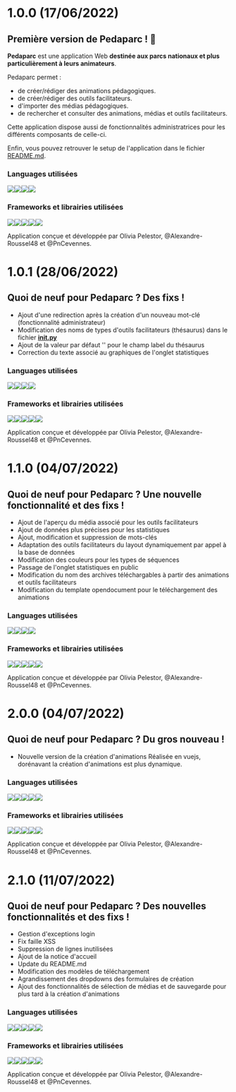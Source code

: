 # 1.0.0 (17/06/2022)
## Première version de Pedaparc ! :tada:

**Pedaparc** est une application Web **destinée aux parcs nationaux et plus particulièrement à leurs animateurs**.

Pedaparc permet :

- de créer/rédiger des animations pédagogiques.
- de créer/rédiger des outils facilitateurs.
- d'importer des médias pédagogiques.
- de rechercher et consulter des animations, médias et outils facilitateurs.

Cette application dispose aussi de fonctionnalités administratrices pour les différents composants de celle-ci.

Enfin, vous pouvez retrouver le setup de l'application dans le fichier [README.md](https://github.com/PnCevennes/Pedaparc/blob/master/README.md).

### Languages utilisées

![](https://img.shields.io/badge/HTML5-informationals?style=flat&logo=html5&color=E34F26&logoColor=FFF)![](https://img.shields.io/badge/CSS3-informationals?style=flat&logo=css3&color=1572B6&logoColor=FFF)![](https://img.shields.io/badge/JavaScript-informationals?style=flat&logo=javascript&color=C7B61A&logoColor=FFF)![](https://img.shields.io/badge/python-informationals?style=flat&logo=python&color=3776AB&logoColor=FFF)

### Frameworks et librairies utilisées

![](https://img.shields.io/badge/flask-informationals?style=flat&logo=flask&color=000000&logoColor=FFF)![](https://img.shields.io/badge/jinja-informationals?style=flat&logo=jinja&color=B41717&logoColor=FFF)![](https://img.shields.io/badge/peewee-informationals?style=flat&logo=peewee&color=000000&logoColor=FFF)![](https://img.shields.io/badge/py3o-informationals?style=flat&logo=py3o&color=0E85CD&logoColor=FFF)![](https://img.shields.io/badge/semanticUi-informationals?style=flat&logo=semanticUi&color=35BDB2&logoColor=FFF)

Application conçue et développée par Olivia Pelestor, @Alexandre-Roussel48 et @PnCevennes.

# 1.0.1 (28/06/2022)
## Quoi de neuf pour Pedaparc ? Des fixs !

- Ajout d'une redirection après la création d'un nouveau mot-clé (fonctionnalité administrateur)
- Modification des noms de types d'outils facilitateurs (thésaurus) dans le fichier [__init.py__](https://github.com/PnCevennes/Pedaparc/blob/master/models/__init__.py)
- Ajout de la valeur par défaut '' pour le champ label du thésaurus
- Correction du texte associé au graphiques de l'onglet statistiques

### Languages utilisées

![](https://img.shields.io/badge/HTML5-informationals?style=flat&logo=html5&color=E34F26&logoColor=FFF)![](https://img.shields.io/badge/CSS3-informationals?style=flat&logo=css3&color=1572B6&logoColor=FFF)![](https://img.shields.io/badge/JavaScript-informationals?style=flat&logo=javascript&color=C7B61A&logoColor=FFF)![](https://img.shields.io/badge/python-informationals?style=flat&logo=python&color=3776AB&logoColor=FFF)

### Frameworks et librairies utilisées

![](https://img.shields.io/badge/flask-informationals?style=flat&logo=flask&color=000000&logoColor=FFF)![](https://img.shields.io/badge/jinja-informationals?style=flat&logo=jinja&color=B41717&logoColor=FFF)![](https://img.shields.io/badge/peewee-informationals?style=flat&logo=peewee&color=000000&logoColor=FFF)![](https://img.shields.io/badge/py3o-informationals?style=flat&logo=py3o&color=0E85CD&logoColor=FFF)![](https://img.shields.io/badge/semanticUi-informationals?style=flat&logo=semanticUi&color=35BDB2&logoColor=FFF)

Application conçue et développée par Olivia Pelestor, @Alexandre-Roussel48 et @PnCevennes.

# 1.1.0 (04/07/2022)
## Quoi de neuf pour Pedaparc ? Une nouvelle fonctionnalité et des fixs !

- Ajout de l'aperçu du média associé pour les outils facilitateurs
- Ajout de données plus précises pour les statistiques
- Ajout, modification et suppression de mots-clés
- Adaptation des outils facilitateurs du layout dynamiquement par appel à la base de données
- Modification des couleurs pour les types de séquences
- Passage de l'onglet statistiques en public
- Modification du nom des archives téléchargables à partir des animations et outils facilitateurs
- Modification du template opendocument pour le téléchargement des animations

### Languages utilisées

![](https://img.shields.io/badge/HTML5-informationals?style=flat&logo=html5&color=E34F26&logoColor=FFF)![](https://img.shields.io/badge/CSS3-informationals?style=flat&logo=css3&color=1572B6&logoColor=FFF)![](https://img.shields.io/badge/JavaScript-informationals?style=flat&logo=javascript&color=C7B61A&logoColor=FFF)![](https://img.shields.io/badge/python-informationals?style=flat&logo=python&color=3776AB&logoColor=FFF)

### Frameworks et librairies utilisées

![](https://img.shields.io/badge/flask-informationals?style=flat&logo=flask&color=000000&logoColor=FFF)![](https://img.shields.io/badge/jinja-informationals?style=flat&logo=jinja&color=B41717&logoColor=FFF)![](https://img.shields.io/badge/peewee-informationals?style=flat&logo=peewee&color=000000&logoColor=FFF)![](https://img.shields.io/badge/py3o-informationals?style=flat&logo=py3o&color=0E85CD&logoColor=FFF)![](https://img.shields.io/badge/semanticUi-informationals?style=flat&logo=semanticUi&color=35BDB2&logoColor=FFF)

Application conçue et développée par Olivia Pelestor, @Alexandre-Roussel48 et @PnCevennes.

# 2.0.0 (04/07/2022)
## Quoi de neuf pour Pedaparc ? Du gros nouveau !

- Nouvelle version de la création d'animations
Réalisée en vuejs, dorénavant la création d'animations est plus dynamique.

### Languages utilisées

![](https://img.shields.io/badge/HTML5-informationals?style=flat&logo=html5&color=E34F26&logoColor=FFF)![](https://img.shields.io/badge/CSS3-informationals?style=flat&logo=css3&color=1572B6&logoColor=FFF)![](https://img.shields.io/badge/JavaScript-informationals?style=flat&logo=javascript&color=C7B61A&logoColor=FFF)![](https://img.shields.io/badge/python-informationals?style=flat&logo=python&color=3776AB&logoColor=FFF)![](https://img.shields.io/badge/vue.js-informationals?style=flat&logo=vue.js&color=4FC08D&logoColor=FFF)

### Frameworks et librairies utilisées

![](https://img.shields.io/badge/flask-informationals?style=flat&logo=flask&color=000000&logoColor=FFF)![](https://img.shields.io/badge/jinja-informationals?style=flat&logo=jinja&color=B41717&logoColor=FFF)![](https://img.shields.io/badge/peewee-informationals?style=flat&logo=peewee&color=000000&logoColor=FFF)![](https://img.shields.io/badge/py3o-informationals?style=flat&logo=py3o&color=0E85CD&logoColor=FFF)![](https://img.shields.io/badge/semanticUi-informationals?style=flat&logo=semanticUi&color=35BDB2&logoColor=FFF)

Application conçue et développée par Olivia Pelestor, @Alexandre-Roussel48 et @PnCevennes.

# 2.1.0 (11/07/2022)
## Quoi de neuf pour Pedaparc ? Des nouvelles fonctionnalités et des fixs !

- Gestion d'exceptions login
- Fix faille XSS
- Suppression de lignes inutilisées
- Ajout de la notice d'accueil
- Update du README.md
- Modification des modèles de téléchargement
- Agrandissement des dropdowns des formulaires de création
- Ajout des fonctionnalités de sélection de médias et de sauvegarde pour plus tard à la création d'animations

### Languages utilisées

![](https://img.shields.io/badge/HTML5-informationals?style=flat&logo=html5&color=E34F26&logoColor=FFF)![](https://img.shields.io/badge/CSS3-informationals?style=flat&logo=css3&color=1572B6&logoColor=FFF)![](https://img.shields.io/badge/JavaScript-informationals?style=flat&logo=javascript&color=C7B61A&logoColor=FFF)![](https://img.shields.io/badge/python-informationals?style=flat&logo=python&color=3776AB&logoColor=FFF)![](https://img.shields.io/badge/vue.js-informationals?style=flat&logo=vue.js&color=4FC08D&logoColor=FFF)

### Frameworks et librairies utilisées

![](https://img.shields.io/badge/flask-informationals?style=flat&logo=flask&color=000000&logoColor=FFF)![](https://img.shields.io/badge/jinja-informationals?style=flat&logo=jinja&color=B41717&logoColor=FFF)![](https://img.shields.io/badge/peewee-informationals?style=flat&logo=peewee&color=000000&logoColor=FFF)![](https://img.shields.io/badge/py3o-informationals?style=flat&logo=py3o&color=0E85CD&logoColor=FFF)![](https://img.shields.io/badge/semanticUi-informationals?style=flat&logo=semanticUi&color=35BDB2&logoColor=FFF)

Application conçue et développée par Olivia Pelestor, @Alexandre-Roussel48 et @PnCevennes.